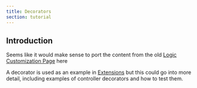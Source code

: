 ```yaml
---
title: Decorators
section: tutorial
---
```


## Introduction

Seems like it would make sense to port the content from the old [Logic Customization Page](http://http://guides.spreecommerce.com/logic_customization.html) here

A decorator is used as an example in [Extensions](../extensions_tutorial/) but this could go into more detail, including examples of controller decorators and how to test them.


